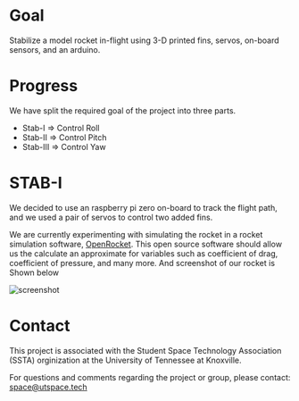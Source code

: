 # Goal
Stabilize a model rocket in-flight using 3-D printed fins, servos, on-board sensors, and an arduino.

# Progress
We have split the required goal of the project into three parts.
* Stab-I    =>  Control Roll
* Stab-II   =>  Control Pitch
* Stab-III  =>  Control Yaw

# STAB-I
We decided to use an raspberry pi zero on-board to track the flight path, and we used a pair of servos to control two added fins.

We are currently experimenting with simulating the rocket in a rocket simulation software, [OpenRocket](http://openrocket.sourceforge.net/). This open source software should allow us the calculate an approximate for variables such as coefficient of drag, coefficient of pressure, and many more. And screenshot of our rocket is Shown below

![screenshot](http://github.com/glen-costigan/stab/blob/master/openrocket.PNG)

# Contact
This project is associated with the Student Space Technology Association (SSTA) orginization at the University of Tennessee at Knoxville.

For questions and comments regarding the project or group, please contact: space@utspace.tech
